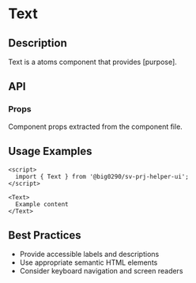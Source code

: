 # Text

## Description

Text is a atoms component that provides [purpose].

## API

### Props

Component props extracted from the component file.

## Usage Examples

```svelte
<script>
  import { Text } from '@big0290/sv-prj-helper-ui';
</script>

<Text>
  Example content
</Text>
```

## Best Practices

- Provide accessible labels and descriptions
- Use appropriate semantic HTML elements
- Consider keyboard navigation and screen readers
